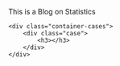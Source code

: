 This is a Blog on Statistics

    <div class="container-cases">
        <div class="case">
            <h3></h3>
        </div>
    </div>

    